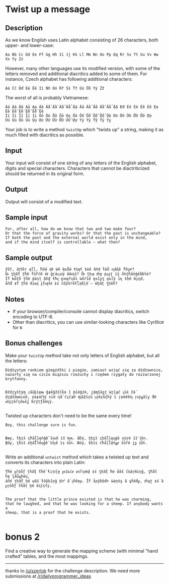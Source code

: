 # Twist up a message
<div class="md"><h2><strong>Description</strong></h2>
<p>As we know English uses Latin alphabet consisting of 26 characters, both upper- and lower-case:</p>
<pre><code>Aa Bb Cc Dd Ee Ff Gg Hh Ii Jj Kk Ll Mm Nn Oo Pp Qq Rr Ss Tt Uu Vv Ww Xx Yy Zz
</code></pre>
<p>However, many other languages use its modified version, with some of the letters removed and additional diacritics added to some of them. For instance, Czech alphabet has following additional characters:</p>
<pre><code>Áá Čč Ďď Éé Ěě Íí Ňň Óó Řř Šš Ťť Úú Ůů Ýý Žž
</code></pre>
<p>The worst of all is probably Vietnamese:</p>
<pre><code>Áá Àà Ãã Ảả Ạạ Ââ Ấấ Ầầ Ẫẫ Ẩẩ Ậậ Ăă Ắắ Ằằ Ẵẵ Ẳẳ Ặặ Đđ Éé Èè Ẽẽ Ẻẻ Ẹẹ Êê Ếế Ềề Ễễ Ểể Ệệ
Íí Ìì Ĩĩ Ỉỉ Ịị Óó Òò Õõ Ỏỏ Ọọ Ôô Ốố Ồồ Ỗỗ Ổổ Ộộ Ơơ Ớớ Ờờ Ỡỡ Ởở Ợợ
Úú Ùù Ũũ Ủủ Ụụ Ưư Ứứ Ừừ Ữữ Ửử Ựự Ýý Ỳỳ Ỹỹ Ỷỷ Ỵỵ
</code></pre>
<p>Your job is to write a method <code>twistUp</code> which "twists up" a string, making it as much filled with diacritics as possible.</p>
<h2><strong>Input</strong></h2>
<p>Your input will consist of one string of any letters of the English alphabet, digits and special characters. Characters that cannot be diactriticized should be returned in its original form.</p>
<h2><strong>Output</strong></h2>
<p>Output will consist of a modified text.</p>
<h2><strong>Sample input</strong></h2>
<pre><code>For, after all, how do we know that two and two make four? 
Or that the force of gravity works? Or that the past is unchangeable? 
If both the past and the external world exist only in the mind, 
and if the mind itself is controllable – what then?
</code></pre>
<h2><strong>Sample output</strong></h2>
<pre><code>Ƒǒṝ, āᶂťȅŗ ąľḷ, ħṓẃ ᶁớ ẅē ḵȵȭŵ ŧⱨąť ȶẁô ǎǹḍ ẗŵȫ ᶆầᶄĕ ḟõṵɍ? 
Ȯᵳ ƫẖẩť ṯħê ḟṑȑćẽ ỏᵮ ǧŗảᶌıⱦỳ ẘǒᵲᶄṧ? Ṍᵲ țḩᶏᵵ ⱦḥḙ ṗᶏşʈ ḯş ůǹḉḧẳṇģḕâɓƚė?
Ǐḟ Ƅȫţȟ țḧè ƥāṣț ặňḓ ŧħᶒ ḙxᵵęȑᶇȁȴ ẁőŕȴɗ ȩxĭʂƫ ǫȵľȳ ȋɳ ȶḥẽ ṁįƞḋ, 
ǡǹƌ ᵻḟ ṱȟë ḿīᵰᶑ ḭẗᵴḛɫᵮ ɨś čổɲȶṙŏłḹạɓɭḕ – ŵḫāṯ ƫḩḕñ?
</code></pre>
<h2><strong>Notes</strong></h2>
<ul>
<li>If your browser/compiler/console cannot display diacritics, switch encoding to UTF-8.</li>
<li>Other than diacritics, you can use similar-looking characters like Cyrillic<code>И</code> for <code>N</code></li>
</ul>
<h2><strong>Bonus challenges</strong></h2>
<p>Make your <code>twistUp</code> method take not only letters of English alphabet, but all the letters:</p>
<pre><code>Dżdżystym rankiem gżegżółki i piegże, zamiast wziąć się za dżdżownice,
nażarły się na czczo miąższu rzeżuchy i rzędem rzygały do rozżarzonej brytfanny.

Ɖẑɗɀỵŝțỳɱ ɾẵᶇḵīȩᵯ ĝʑẻğẑộḷǩᵻ î ƥỉëģźè, ʐậɱǐāʂţ ẅɀỉḁĉ ᶊīė ẑắ ḍɀḏźỏẉᵰiɕȅ,
ṋȧʑȧṝⱡý sïë ƞẩ čʐčʑỡ ɱᶖẵẕśẓǘ ᶉẕẻẓǚḉḣỷ ĩ ɼʑéɗḕᶆ ɼᵶỳǥäḷỵ ƌờ ᵳờẕɀăȓʐőȵḗʝ ɓṛŷṭƒằǹɳý.
</code></pre>
<p>Twisted up characters don't need to be the same every time!</p>
<pre><code>Boy, this challenge sure is fun.

Ƀɵƴ, ṫẖiŝ çħẳḽḻęńĝễ ṧụᵳẽ ìṧ ᵮựᵰ.
Ƌȍý, ṯḩįš çẖǎḹļȩᶇġẻ șùɼė īṧ ᶂǔṇ.
Ḇȏƴ, ţȟïš ȼḫẫḹŀẻᶇǧề ŝŭᶉē ìṣ ᵮǘń.
Ƀòý, ȶḥỉṩ ċħǡļḹệǹǥɇ ŝǖȓé ḭʂ ᶂǘǹ.
</code></pre>
<p>Write an additional <code>untwist</code> method which takes a twisted up text and converts its characters into plain Latin:</p>
<pre><code>Ṭħë ᶈṝộȱƒ țḣẵţ ƭĥề ɬıṭᵵḷḛ ᵱᵲíȵċɇ ɇxẛṣⱦėḏ ɨś ƫḥẳṯ ħė ẘắś ĉⱨȃṟḿíņğ, ƫħằṫ ĥḛ ᶅẫủᶃḩëᶑ,
áñɗ ţḥầť ḫẻ ẉâṧ łỗǫḳĩņğ ᶂờŕ ầ ᶊĥȅẹᵽ. Īḟ ǡɲÿɓộđʏ ẁȧṉȶȿ â ȿĥểêᵱ, ⱦḣąʈ ᵻṥ ȁ ᵱṟỗǒƒ ṫȟǟṭ ḫĕ ḕᶍĭṩťș.

The proof that the little prince existed is that he was charming, that he laughed, 
and that he was looking for a sheep. If anybody wants a sheep, that is a proof that he exists.
</code></pre>
<h1>bonus 2</h1>
<p>Find a creative way to generate the mapping scheme (with minimal "hand crafted" tables, and the most mappings.</p>
<hr/>
<p>thanks to <a href="/u/szerlok">/u/szerlok</a> for the challenge description.  We need more submissions at <a href="/r/dailyprogrammer_ideas">/r/dailyprogrammer_ideas</a> </p>
</div>
